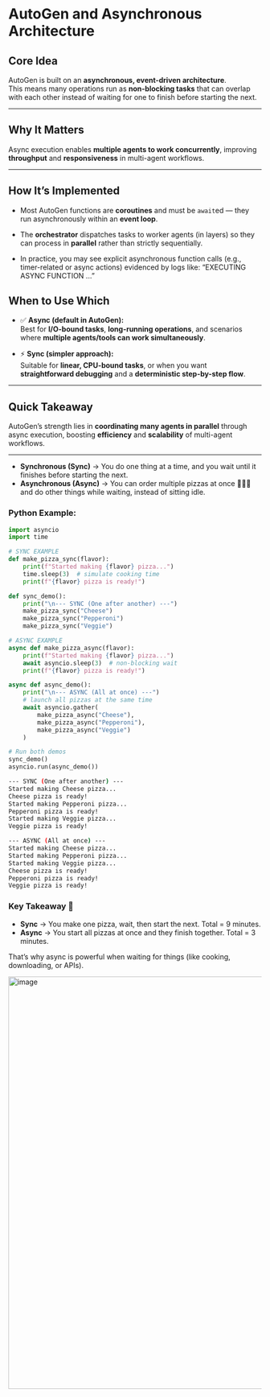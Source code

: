 
# AutoGen and Asynchronous Architecture

## Core Idea
AutoGen is built on an **asynchronous, event-driven architecture**.  
This means many operations run as **non-blocking tasks** that can overlap with each other instead of waiting for one to finish before starting the next.  


---

## Why It Matters
Async execution enables **multiple agents to work concurrently**, improving **throughput** and **responsiveness** in multi-agent workflows.  

---

## How It’s Implemented
- Most AutoGen functions are **coroutines** and must be `await`ed — they run asynchronously within an **event loop**.  

- The **orchestrator** dispatches tasks to worker agents (in layers) so they can process in **parallel** rather than strictly sequentially.  
 
- In practice, you may see explicit asynchronous function calls (e.g., timer-related or async actions) evidenced by logs like: “EXECUTING ASYNC FUNCTION ...”



## When to Use Which
- ✅ **Async (default in AutoGen):**  
Best for **I/O-bound tasks**, **long-running operations**, and scenarios where **multiple agents/tools can work simultaneously**.  

- ⚡ **Sync (simpler approach):**  
Suitable for **linear, CPU-bound tasks**, or when you want **straightforward debugging** and a **deterministic step-by-step flow**.  

---

## Quick Takeaway
AutoGen’s strength lies in **coordinating many agents in parallel** through async execution, boosting **efficiency** and **scalability** of multi-agent workflows.

---

- **Synchronous (Sync)** → You do one thing at a time, and you wait until it finishes before starting the next.
- **Asynchronous (Async)** → You can order multiple pizzas at once 🍕🍕🍕 and do other things while waiting, instead of sitting idle.

### Python Example:
```python
import asyncio
import time

# SYNC EXAMPLE
def make_pizza_sync(flavor):
    print(f"Started making {flavor} pizza...")
    time.sleep(3)  # simulate cooking time
    print(f"{flavor} pizza is ready!")

def sync_demo():
    print("\n--- SYNC (One after another) ---")
    make_pizza_sync("Cheese")
    make_pizza_sync("Pepperoni")
    make_pizza_sync("Veggie")

# ASYNC EXAMPLE
async def make_pizza_async(flavor):
    print(f"Started making {flavor} pizza...")
    await asyncio.sleep(3)  # non-blocking wait
    print(f"{flavor} pizza is ready!")

async def async_demo():
    print("\n--- ASYNC (All at once) ---")
    # launch all pizzas at the same time
    await asyncio.gather(
        make_pizza_async("Cheese"),
        make_pizza_async("Pepperoni"),
        make_pizza_async("Veggie")
    )

# Run both demos
sync_demo()
asyncio.run(async_demo())

```
```bash
--- SYNC (One after another) ---
Started making Cheese pizza...
Cheese pizza is ready!
Started making Pepperoni pizza...
Pepperoni pizza is ready!
Started making Veggie pizza...
Veggie pizza is ready!

--- ASYNC (All at once) ---
Started making Cheese pizza...
Started making Pepperoni pizza...
Started making Veggie pizza...
Cheese pizza is ready!
Pepperoni pizza is ready!
Veggie pizza is ready!

```

### Key Takeaway 🎯

- **Sync** → You make one pizza, wait, then start the next. Total = 9 minutes.
- **Async** → You start all pizzas at once and they finish together. Total = 3 minutes.

That’s why async is powerful when waiting for things (like cooking, downloading, or APIs).


<img width="1286" height="820" alt="image" src="https://github.com/user-attachments/assets/ccc40873-76ab-4a1f-89a7-f65939e1586d" />
